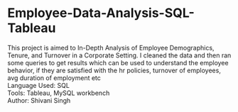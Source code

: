 # Employee-Data-Analysis-SQL-Tableau
This project is aimed to In-Depth Analysis of Employee Demographics, Tenure, and Turnover in a Corporate Setting. I cleaned the data and then ran some queries to get results which can be used to understand the employee behavior, if they are satisfied with the hr policies, turnover of employees, avg duration of employment etc
<br>
Language Used: SQL
<br>
Tools: Tableau, MySQL workbench
<br>
Author: Shivani Singh
